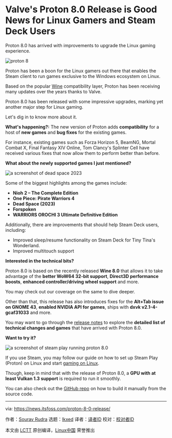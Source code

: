 [#]: subject: "Valve's Proton 8.0 Release is Good News for Linux Gamers and Steam Deck Users"
[#]: via: "https://news.itsfoss.com/proton-8-0-release/"
[#]: author: "Sourav Rudra https://news.itsfoss.com/author/sourav/"
[#]: collector: "lkxed"
[#]: translator: " "
[#]: reviewer: " "
[#]: publisher: " "
[#]: url: " "

Valve's Proton 8.0 Release is Good News for Linux Gamers and Steam Deck Users
======

Proton 8.0 has arrived with improvements to upgrade the Linux gaming experience.

![proton 8][1]

Proton has been a boon for the Linux gamers out there that enables the Steam client to run games exclusive to the Windows ecosystem on Linux.

Based on the popular [Wine][2] compatibility layer, Proton has been receiving many updates over the years thanks to Valve.

Proton 8.0 has been released with some impressive upgrades, marking yet another major step for Linux gaming.

Let's dig in to know more about it.

**What's happening?:** The new version of Proton adds **compatibility** for a host of **new games** and **bug fixes** for the existing games.

For instance, existing games such as Forza Horizon 5, BeamNG, Mortal Combat X, Final Fantasy XIV Online, Tom Clancy's Splinter Cell have received various fixes that now allow them to perform better than before.

**What about the newly supported games I just mentioned?**

![a screenshot of dead space 2023][3]

Some of the biggest highlights among the games include:

- **Nioh 2 – The Complete Edition**
- **One Piece: Pirate Warriors 4**
- **Dead Space (2023)**
- **Forspoken**
- **WARRIORS OROCHI 3 Ultimate Definitive Edition**

Additionally, there are improvements that should help Steam Deck users, including:

- Improved sleep/resume functionality on Steam Deck for Tiny Tina's Wonderland.
- Improved multitouch support

**Interested in the technical bits?**

Proton 8.0 is based on the recently released **Wine 8.0** that allows it to take advantage of the **better WoW64 32-bit support**, **Direct3D performance boosts**, **enhanced controller/driving wheel support** and more.

You may check out our coverage on the same to dive deeper.

Other than that, this release has also introduces fixes for the **Alt+Tab issue on GNOME 43**, **enabled NVIDIA API for games**, ships with **dxvk v2.1-4-gcaf31033** and more.

You may want to go through the [release notes][4] to explore the **detailed list of technical changes and games** that have arrived with Proton 8.0.

**Want to try it?**

![a screenshot of steam play running proton 8.0][5]

If you use Steam, you may follow our guide on how to set up Steam Play (Proton) on Linux and start [gaming on Linux][6].

Though, keep in mind that with the release of Proton 8.0, a **GPU with at least Vulkan 1.3 support** is required to run it smoothly.

You can also check out the [GitHub repo][7] on how to build it manually from the source code.

--------------------------------------------------------------------------------

via: https://news.itsfoss.com/proton-8-0-release/

作者：[Sourav Rudra][a]
选题：[lkxed][b]
译者：[译者ID](https://github.com/译者ID)
校对：[校对者ID](https://github.com/校对者ID)

本文由 [LCTT](https://github.com/LCTT/TranslateProject) 原创编译，[Linux中国](https://linux.cn/) 荣誉推出

[a]: https://news.itsfoss.com/author/sourav/
[b]: https://github.com/lkxed/
[1]: https://news.itsfoss.com/content/images/size/w1304/2023/04/proton-8-0.png
[2]: https://www.winehq.org/?ref=news.itsfoss.com
[3]: https://news.itsfoss.com/content/images/2023/04/Proton_8.0_1.jpg
[4]: https://github.com/ValveSoftware/Proton/releases/tag/proton-8.0-1c?ref=news.itsfoss.com
[5]: https://news.itsfoss.com/content/images/2023/04/Proton_8.0_2-1.jpg
[6]: https://itsfoss.com/linux-gaming-guide/?ref=news.itsfoss.com
[7]: https://github.com/ValveSoftware/Proton?ref=news.itsfoss.com